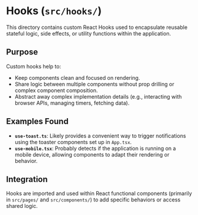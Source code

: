 # Hooks (`src/hooks/`)

This directory contains custom React Hooks used to encapsulate reusable stateful logic, side effects, or utility functions within the application.

## Purpose

Custom hooks help to:

-   Keep components clean and focused on rendering.
-   Share logic between multiple components without prop drilling or complex component composition.
-   Abstract away complex implementation details (e.g., interacting with browser APIs, managing timers, fetching data).

## Examples Found

-   **`use-toast.ts`**: Likely provides a convenient way to trigger notifications using the toaster components set up in `App.tsx`.
-   **`use-mobile.tsx`**: Probably detects if the application is running on a mobile device, allowing components to adapt their rendering or behavior.

## Integration

Hooks are imported and used within React functional components (primarily in `src/pages/` and `src/components/`) to add specific behaviors or access shared logic. 